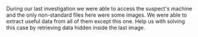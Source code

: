 During our last investigation we were able to access the suspect's machine and the only non-standard files here were some images. We were able to extract useful data from all of them except this one. Help us with solving this case by retrieving data hidden inside the last image.  
